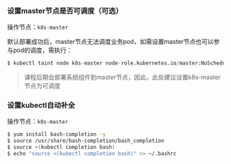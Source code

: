 ### 设置master节点是否可调度（可选）

操作节点：`k8s-master`

默认部署成功后，master节点无法调度业务pod，如需设置master节点也可以参与pod的调度，需执行：

``` python
$ kubectl taint node k8s-master node-role.kubernetes.io/master:NoSchedule-
```

> 课程后期会部署系统组件到master节点，因此，此处建议设置k8s-master节点为可调度

### 设置kubectl自动补全

操作节点：`k8s-master`

```bash
$ yum install bash-completion -y
$ source /usr/share/bash-completion/bash_completion
$ source <(kubectl completion bash)
$ echo "source <(kubectl completion bash)" >> ~/.bashrc
```

